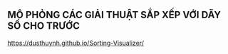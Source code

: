 ## MÔ PHỎNG CÁC GIẢI THUẬT SẮP XẾP VỚI DÃY SỐ CHO TRƯỚC

https://dusthuynh.github.io/Sorting-Visualizer/
